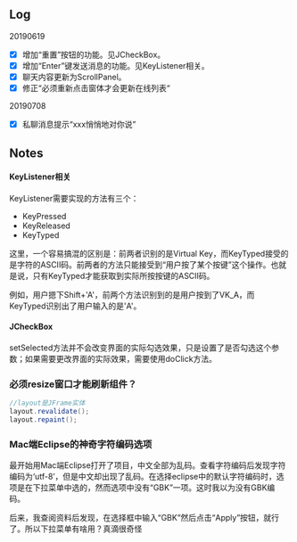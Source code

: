 ## Log

20190619

- [x] 增加“重置”按钮的功能。见JCheckBox。
- [x] 增加“Enter”键发送消息的功能。见KeyListener相关。
- [x] 聊天内容更新为ScrollPanel。
- [x] 修正“必须重新点击窗体才会更新在线列表“

20190708

- [x] 私聊消息提示“xxx悄悄地对你说”

## Notes

#### KeyListener相关

KeyListener需要实现的方法有三个：

- KeyPressed
- KeyReleased
- KeyTyped

这里，一个容易搞混的区别是：前两者识别的是Virtual Key，而KeyTyped接受的是字符的ASCII码。前两者的方法只能接受到“用户按了某个按键”这个操作。也就是说，只有KeyTyped才能获取到实际所按按键的ASCII码。

例如，用户摁下Shift+'A'，前两个方法识别到的是用户按到了VK_A，而KeyTyped识别出了用户输入的是'A'。

#### JCheckBox

setSelected方法并不会改变界面的实际勾选效果，只是设置了是否勾选这个参数；如果需要更改界面的实际效果，需要使用doClick方法。

### 必须resize窗口才能刷新组件？

```java
//layout是JFrame实体
layout.revalidate();
layout.repaint();
```

### Mac端Eclipse的神奇字符编码选项

最开始用Mac端Eclipse打开了项目，中文全部为乱码。查看字符编码后发现字符编码为‘utf-8’，但是中文却出现了乱码。在选择eclipse中的默认字符编码时，选项是在下拉菜单中选的，然而选项中没有“GBK”一项。这时我以为没有GBK编码。

后来，我查阅资料后发现，在选择框中输入“GBK”然后点击“Apply”按钮，就行了。所以下拉菜单有啥用？真滴很奇怪
